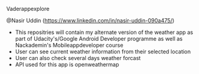 Vaderappexplore

@Nasir Uddin (https://www.linkedin.com/in/nasir-uddin-090a475/)
- This repositries will contain my alternate version of the weather app as part of Udacity's/Google Android Developer programme as well as Nackademin's Mobileappdeveloper course
- User can see current weather information from their selected location
- User can also check several days weather forcast
-  API used for this app is openweathermap

